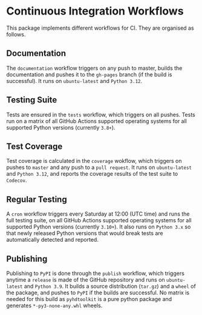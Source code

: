 # Continuous Integration Workflows

This package implements different workflows for CI.
They are organised as follows.

## Documentation

The `documentation` workflow triggers on any push to master, builds the documentation and pushes it to the `gh-pages` branch (if the build is successful).
It runs on `ubuntu-latest` and `Python 3.12`.

## Testing Suite

Tests are ensured in the `tests` workflow, which triggers on all pushes.
Tests run on a matrix of all GitHub Actions supported operating systems for all supported Python versions (currently `3.8+`).

## Test Coverage

Test coverage is calculated in the `coverage` wokflow, which triggers on pushes to `master` and any push to a `pull request`.
It runs on `ubuntu-latest` and `Python 3.12`, and reports the coverage results of the test suite to `Codecov`.

## Regular Testing

A `cron` workflow triggers every Saturday at 12:00 (UTC time) and runs the full testing suite, on all GitHub Actions supported operating systems for all supported Python versions (currently `3.10+`).
It also runs on `Python 3.x` so that newly released Python versions that would break tests are automatically detected and reported.

## Publishing

Publishing to `PyPI` is done through the `publish` workflow, which triggers anytime a `release` is made of the GitHub repository and runs on `ubuntu-latest` and `Python 3.9`.
It builds a source distribution (`tar.gz`) and a `wheel` of the package, and pushes to `PyPI` if the builds are successful.
No matrix is needed for this build as `pyhdtoolkit` is a pure python package and generates `*-py3-none-any.whl` wheels.
